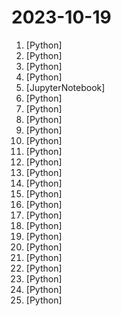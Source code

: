 # 2023-10-19

1. [](https://github.comundefined "Teaching LLMs memory management for unbounded context 📚🦙") [Python]
2. [](https://github.comundefined "") [Python]
3. [](https://github.comundefined "🚀🧠💬 Supercharged Custom Instructions for ChatGPT (non-coding) and ChatGPT Advanced Data Analysis (coding).") [Python]
4. [](https://github.comundefined "🌟 The Multi-Agent Framework: Given one line Requirement, return PRD, Design, Tasks, Repo") [Python]
5. [](https://github.comundefined "4D Gaussian Splatting for Real-Time Dynamic Scene Rendering") [JupyterNotebook]
6. [](https://github.comundefined "A Django content management system focused on flexibility and user experience") [Python]
7. [](https://github.comundefined "All Algorithms implemented in Python") [Python]
8. [](https://github.comundefined "Open-sourced codes for MiniGPT-4 and MiniGPT-v2") [Python]
9. [](https://github.comundefined "Apache Airflow - A platform to programmatically author, schedule, and monitor workflows") [Python]
10. [](https://github.comundefined "openpilot is an open source driver assistance system. openpilot performs the functions of Automated Lane Centering and Adaptive Cruise Control for 250+ supported car makes and models.") [Python]
11. [](https://github.comundefined "Build and share delightful machine learning apps, all in Python. 🌟 Star to support our work!") [Python]
12. [](https://github.comundefined "OpenMMLab YOLO series toolbox and benchmark. Implemented RTMDet, RTMDet-Rotated,YOLOv5, YOLOv6, YOLOv7, YOLOv8,YOLOX, PPYOLOE, etc.") [Python]
13. [](https://github.comundefined "Production-ready, Light, Flexible and Extensible ASGI API framework | Effortlessly Build Performant APIs") [Python]
14. [](https://github.comundefined "Retrieval Augmented Generation (RAG) chatbot powered by Weaviate") [Python]
15. [](https://github.comundefined "Original reference implementation of 3D Gaussian Splatting for Real-Time Radiance Field Rendering") [Python]
16. [](https://github.comundefined "A Python utility / library to sort imports.") [Python]
17. [](https://github.comundefined "六爻游戏 + GPT 解读 / liu yao divining + interpreted by GPT") [Python]
18. [](https://github.comundefined "100+ Python Projects Challenge") [Python]
19. [](https://github.comundefined "Developer-first error tracking and performance monitoring") [Python]
20. [](https://github.comundefined "Implementation of Nougat Neural Optical Understanding for Academic Documents") [Python]
21. [](https://github.comundefined "Lets Git started in the world of opensource, starting in the Zero To Mastery's opensource playground. Especially designed for education and practical experience purposes.") [Python]
22. [](https://github.comundefined "Fast and memory-efficient exact attention") [Python]
23. [](https://github.comundefined "NeMo: a toolkit for conversational AI") [Python]
24. [](https://github.comundefined "A modular SQL linter and auto-formatter with support for multiple dialects and templated code.") [Python]
25. [](https://github.comundefined "PyTorch implementation of MAE https//arxiv.org/abs/2111.06377") [Python]
